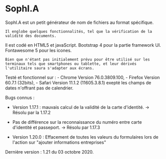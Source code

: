 # SophI.A
SophI.A est un petit générateur de nom de fichiers au format spécifique.

    Il englobe quelques fonctionnalités, tel que la vérification de la validité des documents.

Il est codé en HTML5 et javaScript. Bootstrap 4 pour la partie framework UI. Fontawesome 5 pour les icones.

    Bien que n'étant pas initialement prévu pour être utilisé sur les terminaux tels que smartphones ou tablette, et leur dérivés l'utilitaire saura s'adapter aux écrans.

Testé et fonctionnel sur :
    - Chrome Version 76.0.3809.100,
    - Firefox Version 60.7.1 (32bits),
    - Safari Version 11.1.2 (11605.3.8.1) exepté les champs de dates n'offrant pas de calendrier. 

Bugs connus :
-   Version 1.17.1 : mauvais calcul de la validité de la carte d'identité.
    -> Résolu par la 1.17.2

- Pas de différence sur la reconnaissance du numéro entre carte d'identité et passeport.
    -> Résolu par 1.17.3

- Version 1.20.0 : Effacement de toutes les valeurs du formulaires lors de l'action sur "ajouter informations entreprises"


Dernière version : 1.21 du 03 octobre 2020.

